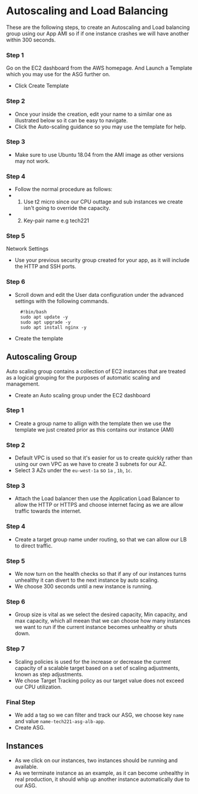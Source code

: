 <h1>Autoscaling and Load Balancing</h1>

These are the following steps, to create an Autoscaling and Load balancing group using our App AMI so if if one instance crashes we will have another within
300 seconds. 

<h3>Step 1</h3>

Go on the EC2 dashboard from the AWS homepage. And Launch a Template which you may use for the ASG further on.

- Click Create Template

<h3>Step 2</h3>

- Once your inside the creation, edit your name to a similar one as illustrated below so it can be easy to navigate.
- Click the Auto-scaling guidance so you may use the template for help.

<h3>Step 3</h3>

- Make sure to use Ubuntu 18.04 from the AMI image as other versions may not work.

<h3>Step 4</h3>

- Follow the normal procedure as follows:
- 1. Use t2 micro since our CPU outtage and sub instances we create isn't going to override the capacity.
- 2. Key-pair name e.g tech221

<h3>Step 5</h3>

Network Settings 

- Use your previous security group created for your app, as it will include the HTTP and SSH ports.

<h3>Step 6</h3>

- Scroll down and edit the User data configuration under the advanced settings with the following commands.

        #!bin/bash
        sudo apt update -y
        sudo apt upgrade -y
        sudo apt install nginx -y
    
 - Create the template
 
 <h2>Autoscaling Group</h2>
 
 Auto scaling group contains a collection of EC2 instances that are treated as a logical grouping for the purposes of automatic scaling and management.

- Create an Auto scaling group under the EC2 dashboard 

<h3>Step 1</h3>

- Create a group name to allign with the template then we use the template we just created prior as this contains our instance (AMI)

<h3>Step 2</h3>

- Default VPC is used so that it's easier for us to create quickly rather than using our own VPC as we have to create 3 subnets for our AZ. 
- Select 3 AZs under the `eu-west-1a` so `1a` , `1b`, `1c`.

<h3>Step 3</h3>

- Attach the Load balancer then use the Application Load Balancer to allow the HTTP or HTTPS and choose internet facing as we are allow traffic towards
the internet. 

<h3>Step 4</h3>

- Create a target group name under routing, so that we can allow our LB to direct traffic.

<h3>Step 5</h3>

- We now turn on the health checks so that if any of our instances turns unhealthy it can divert to the next instance by auto scaling.
- We choose 300 seconds until a new instance is running. 

<h3>Step 6</h3>

- Group size is vital as we select the desired capacity, Min capacity, and max capacity, which all meean that we can choose how many instances we want to 
run if the current instance becomes unhealthy or shuts down.

<h3>Step 7</h3>

- Scaling policies is used for the increase or decrease the current capacity of a scalable target based on a set of scaling adjustments, known as step adjustments.
- We chose Target Tracking policy as our target value does not exceed our CPU utilization.

<h3>Final Step</h3>

- We add a tag so we can filter and track our ASG, we choose key `name` and value `name-tech221-asg-alb-app`.
- Create ASG. 

<h2>Instances</h2>

- As we click on our instances, two instances should be running and available.
- As we terminate instance as an example, as it can become unhealthy in real production, it should whip up another instance automatically due to our ASG.
